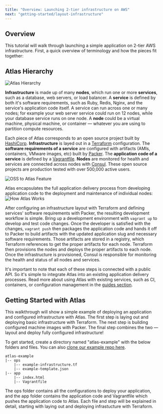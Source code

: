 ```yaml
---
title: "Overview: Launching 2-tier infrastructure on AWS"
next: "getting-started/layout-infrastructure"
---
```

## Overview

This tutorial will walk through launching a simple application on 2-tier AWS infrastructure. First, a quick overview of terminology and how the pieces fit together:

## Atlas Hierarchy
![Atlas Hierarchy](/help-images/docs-overview.png)

**Infrastructure** is made up of many **nodes**, which run one or more **services**, such as a database, web servers, or load balancer. A **service** is defined by both it's software requirements, such as Ruby, Redis, Nginx, and the service's application code itself. A service can run across one or many nodes; for example your web server service could run on 12 nodes, while your database service runs on one node. A **node** could be a virtual machine, physical machine, or container — whatever you are using to partition compute resources.

Each piece of Atlas corresponds to an open source project built by [HashiCorp](http://hashicorp.com). **Infrastructure** is layed out in a [Terraform](https://terraform.io) configuration. The **software requirements of a service** are configured with artifacts (AMIs, containers, VMware images, etc) built by [Packer](https://packer.io). The **application code of a service** is defined by a [Vagrantfile](https://vagrantup.com). **Nodes** are monitored for health and services are connected across nodes with [Consul](https://consul.io). These open source projects are production tested with over 500,000 active users.

![OSS to Atlas Feature](/help-images/oss-to-atlas-feature.png)

Atlas encapsulates the full application delivery process from developing application code to the deployment and maintenance of individual nodes:
![How Atlas Works](/help-images/how-atlas-works.png)

After configuring an infrastructure layout with Terraform and defining services' software requirements with Packer, the resulting development workflow is simple. Bring up a development environment with `vagrant up` to develop and test code changes. Once the developer is satisfied with the changes, `vagrant push` then packages the application code and hands it off to Packer to build artifacts with the updated application slug and necessary software requirements. Those artifacts are stored in a registry, which Terraform references to get the proper artifacts for each node. Terraform then provisions the nodes and deploys the proper artifacts to each node. Once the infrastructure is provisioned, Consul is responsible for monitoring the health and status of all nodes and services.

It's important to note that each of these steps is connected with a public API. So it's simple to integrate Atlas into an existing application delivery processes. Read more about using Atlas with existing services, such as CI, containers, or configuration management in the [guides section](/help/guides/continuous-integration).

## Getting Started with Atlas
This walkthrough will show a simple example of deploying an application and configured infrastructure with Atlas. The first step is laying out and deploying basic infrastructure with Terraform. The next step is building configured machine images with Packer. The final step combines the two — layout and deploy fully configured infrastructure!

To get started, create a directory named "atlas-example" with the below folders and files. You can also [clone our example repo here](https://github.com/hashicorp/atlas-examples).

	atlas-example
	|-- ops
		|-- example-infrastructure.tf
		|-- example-template.json
	|-- app
		|-- index.html
		|-- Vagrantfile

The ops folder contains all the configurations to deploy your application, and the app folder contains the application code and Vagrantfile which pushes the application code to Atlas. Each file and step will be explained in detail, starting with laying out and deploying infrastucture with Terraform.
